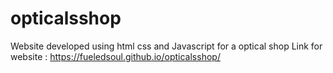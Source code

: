 # opticalsshop
Website developed using html css and Javascript for a optical shop
Link for website : https://fueledsoul.github.io/opticalsshop/
